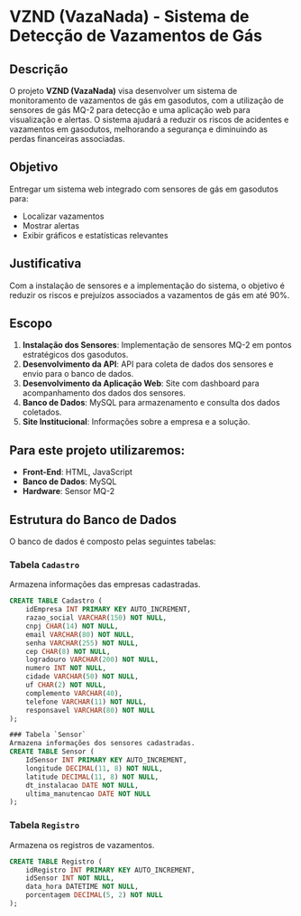 # VZND (VazaNada) - Sistema de Detecção de Vazamentos de Gás

## Descrição

O projeto **VZND (VazaNada)** visa desenvolver um sistema de monitoramento de vazamentos de gás em gasodutos, com a utilização de sensores de gás MQ-2 para detecção e uma aplicação web para visualização e alertas. O sistema ajudará a reduzir os riscos de acidentes e vazamentos em gasodutos, melhorando a segurança e diminuindo as perdas financeiras associadas.

## Objetivo

Entregar um sistema web integrado com sensores de gás em gasodutos para:
- Localizar vazamentos
- Mostrar alertas
- Exibir gráficos e estatísticas relevantes

## Justificativa

Com a instalação de sensores e a implementação do sistema, o objetivo é reduzir os riscos e prejuízos associados a vazamentos de gás em até 90%.

## Escopo

1. **Instalação dos Sensores**: Implementação de sensores MQ-2 em pontos estratégicos dos gasodutos.
2. **Desenvolvimento da API**: API para coleta de dados dos sensores e envio para o banco de dados.
3. **Desenvolvimento da Aplicação Web**: Site com dashboard para acompanhamento dos dados dos sensores.
4. **Banco de Dados**: MySQL para armazenamento e consulta dos dados coletados.
5. **Site Institucional**: Informações sobre a empresa e a solução.

## Para este projeto utilizaremos:
- **Front-End**: HTML, JavaScript
- **Banco de Dados**: MySQL
- **Hardware**: Sensor MQ-2

## Estrutura do Banco de Dados

O banco de dados é composto pelas seguintes tabelas:

### Tabela `Cadastro`
Armazena informações das empresas cadastradas.

```sql
CREATE TABLE Cadastro (
    idEmpresa INT PRIMARY KEY AUTO_INCREMENT,
    razao_social VARCHAR(150) NOT NULL,
    cnpj CHAR(14) NOT NULL,
    email VARCHAR(80) NOT NULL,
    senha VARCHAR(255) NOT NULL,
    cep CHAR(8) NOT NULL,
    logradouro VARCHAR(200) NOT NULL,
    numero INT NOT NULL,
    cidade VARCHAR(50) NOT NULL,
    uf CHAR(2) NOT NULL,
    complemento VARCHAR(40),
    telefone VARCHAR(11) NOT NULL,
    responsavel VARCHAR(80) NOT NULL
);
```

```sql
### Tabela `Sensor`
Armazena informações dos sensores cadastradas.
CREATE TABLE Sensor (
    IdSensor INT PRIMARY KEY AUTO_INCREMENT,
    longitude DECIMAL(11, 8) NOT NULL,
    latitude DECIMAL(11, 8) NOT NULL,
    dt_instalacao DATE NOT NULL,
    ultima_manutencao DATE NOT NULL
);
```
### Tabela `Registro`
Armazena os registros de vazamentos.
```sql
CREATE TABLE Registro (
    idRegistro INT PRIMARY KEY AUTO_INCREMENT,
    idSensor INT NOT NULL,
    data_hora DATETIME NOT NULL,
    porcentagem DECIMAL(5, 2) NOT NULL
);
```
